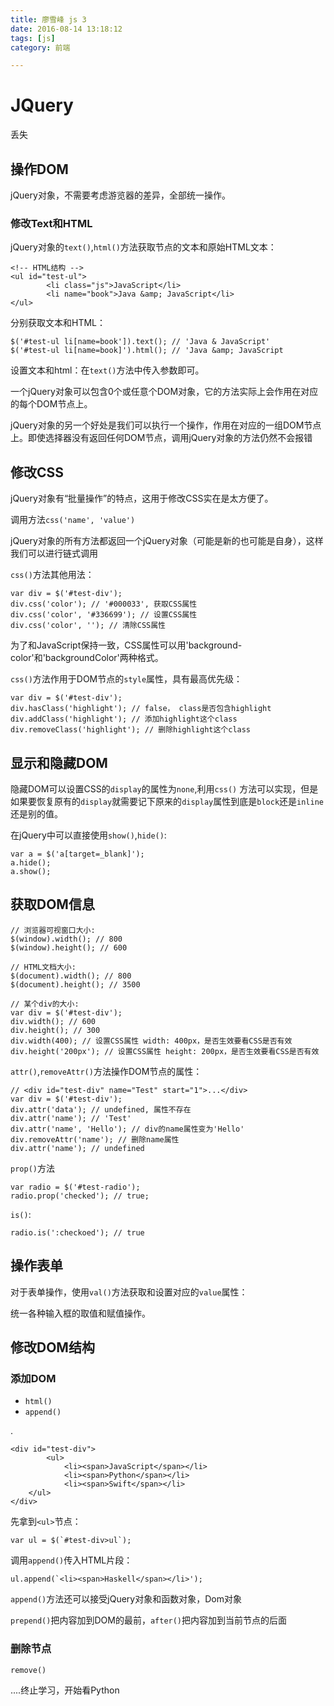 ```yaml
---
title: 廖雪峰 js 3
date: 2016-08-14 13:18:12
tags: [js]
category: 前端

---
```


# JQuery 

<!--more-->

丢失

## 操作DOM

jQuery对象，不需要考虑游览器的差异，全部统一操作。

### 修改Text和HTML

jQuery对象的`text()`,`html()`方法获取节点的文本和原始HTML文本：



	<!-- HTML结构 -->
	<ul id="test-ul">
    		<li class="js">JavaScript</li>
    		<li name="book">Java &amp; JavaScript</li>
	</ul>

分别获取文本和HTML：

	$('#test-ul li[name=book']).text(); // 'Java & JavaScript'
	$('#test-ul li[name=book]').html(); // 'Java &amp; JavaScript

设置文本和html：在`text()`方法中传入参数即可。

一个jQuery对象可以包含0个或任意个DOM对象，它的方法实际上会作用在对应的每个DOM节点上。

jQuery对象的另一个好处是我们可以执行一个操作，作用在对应的一组DOM节点上。即使选择器没有返回任何DOM节点，调用jQuery对象的方法仍然不会报错

## 修改CSS
jQuery对象有“批量操作”的特点，这用于修改CSS实在是太方便了。

调用方法`css('name', 'value')`

jQuery对象的所有方法都返回一个jQuery对象（可能是新的也可能是自身），这样我们可以进行链式调用

`css()`方法其他用法：

	var div = $('#test-div');
	div.css('color'); // '#000033', 获取CSS属性
	div.css('color', '#336699'); // 设置CSS属性
	div.css('color', ''); // 清除CSS属性

为了和JavaScript保持一致，CSS属性可以用'background-color'和'backgroundColor'两种格式。

`css()`方法作用于DOM节点的`style`属性，具有最高优先级：

	var div = $('#test-div');
	div.hasClass('highlight'); // false， class是否包含highlight
	div.addClass('highlight'); // 添加highlight这个class
	div.removeClass('highlight'); // 删除highlight这个class

## 显示和隐藏DOM

隐藏DOM可以设置CSS的`display`的属性为`none`,利用`css()` 方法可以实现，但是如果要恢复原有的`display`就需要记下原来的`display`属性到底是`block`还是`inline`还是别的值。

在jQuery中可以直接使用`show()`,`hide()`:

	var a = $('a[target=_blank]');
	a.hide();
	a.show();

## 获取DOM信息

	// 浏览器可视窗口大小:
	$(window).width(); // 800
	$(window).height(); // 600

	// HTML文档大小:
	$(document).width(); // 800
	$(document).height(); // 3500

	// 某个div的大小:
	var div = $('#test-div');
	div.width(); // 600
	div.height(); // 300
	div.width(400); // 设置CSS属性 width: 400px，是否生效要看CSS是否有效
	div.height('200px'); // 设置CSS属性 height: 200px，是否生效要看CSS是否有效

`attr()`,`removeAttr()`方法操作DOM节点的属性：

	// <div id="test-div" name="Test" start="1">...</div>
	var div = $('#test-div');
	div.attr('data'); // undefined, 属性不存在
	div.attr('name'); // 'Test'
	div.attr('name', 'Hello'); // div的name属性变为'Hello'
	div.removeAttr('name'); // 删除name属性
	div.attr('name'); // undefined

`prop()`方法

	var radio = $('#test-radio');
	radio.prop('checked'); // true;

`is()`:

	radio.is(':checkoed'); // true

## 操作表单

对于表单操作，使用`val()`方法获取和设置对应的`value`属性：

统一各种输入框的取值和赋值操作。

## 修改DOM结构

### 添加DOM

- `html()`
- `append()`

.

	<div id="test-div">
    		<ul>
        		<li><span>JavaScript</span></li>
        		<li><span>Python</span></li>
        		<li><span>Swift</span></li>
   	 	</ul>
	</div>

先拿到`<ul>`节点：

	var ul = $(`#test-div>ul`);

调用`append()`传入HTML片段：

	ul.append(`<li><span>Haskell</span></li>');

`append()`方法还可以接受jQuery对象和函数对象，Dom对象

`prepend()`把内容加到DOM的最前，`after()`把内容加到当前节点的后面

### 删除节点
`remove()`

....终止学习，开始看Python
